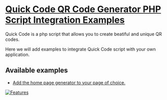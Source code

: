 # [Quick Code QR Code Generator PHP Script Integration Examples](https://quickcode.digital)

Quick Code is a php script that allows you to create beatiful and unique QR codes.

Here we will add examples to integrate Quick Code script with your own application.

## Available examples

- [Add the home page generator to your page of choice.](homepage-generator)

[![Features](https://cdn.quickcode.digital/qrcode-show-case.jpg)](https://quickcode.digital#pricing)
